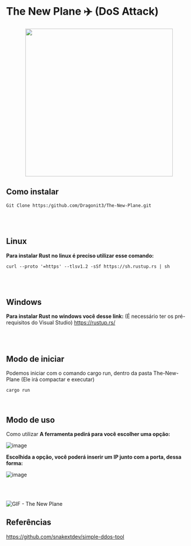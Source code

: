 # The New Plane ✈️ (DoS Attack)

<div align="center">
<img src="![imagem_da_ferramenta (2)](https://github.com/Dragonit3/The-New-Plane/assets/123481273/b56e5e41-a9fb-4fcc-9544-af51c2d3a785)" width="400px" />
</div>


## Como instalar 
```
Git Clone https:/github.com/Dragonit3/The-New-Plane.git
```

<br/> 
<br/> 


## Linux
**Para instalar Rust no linux é preciso utilizar esse comando:** 
```
curl --proto '=https' --tlsv1.2 -sSf https://sh.rustup.rs | sh
```
<br/> 
<br/> 

## Windows
**Para instalar Rust no windows você desse link:** (É necessário ter os pré-requisitos do Visual Studio) https://rustup.rs/ 


<br/> 
<br/> 


## Modo de iniciar
Podemos iniciar com o comando cargo run, dentro da pasta The-New-Plane (Ele irá compactar e executar)
```
cargo run
```

<br/> 

## Modo de uso

Como utilizar
**A ferramenta pedirá para você escolher uma opção:**

![image](https://github.com/Dragonit3/The-New-Plane/assets/123481273/9a9d8576-2dee-409e-8e00-cf7beab96b3a)

**Escolhida a opção, você poderá inserir um IP junto com a porta, dessa forma:**

![image](https://github.com/Dragonit3/The-New-Plane/assets/123481273/c3867460-8d98-401f-891a-107461bcba3a)

<br/> 
<br/> 

![GIF - The New Plane](https://github.com/Dragonit3/The-New-Plane/assets/160602980/3952825f-2be4-4521-8eac-71dce7dfba2d)

## Referências
https://github.com/snakextdev/simple-ddos-tool 

